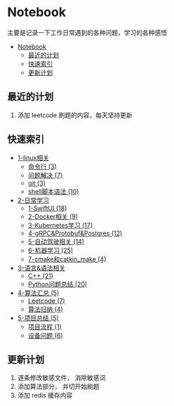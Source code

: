 # Notebook
主要是记录一下工作日常遇到的各种问题，学习的各种感悟  
- [Notebook](#notebook)
  - [最近的计划](#最近的计划)
  - [快速索引](#快速索引)
  - [更新计划](#更新计划)

## 最近的计划
1. 添加 leetcode 刷题的内容，每天坚持更新

## 快速索引
+ [1-linux相关](./1_linux相关/readme.md)
    + [命令行 (3)](./1_linux相关/命令行)
    + [问题解决 (7)](./1_linux相关/问题解决)
    + [git (3)](1_linux相关/git/)
    + [shell脚本语法 (10)](1_linux相关/shell%E8%84%9A%E6%9C%AC%E8%AF%AD%E6%B3%95/)
+ [2-日常学习](./2_%E6%97%A5%E5%B8%B8%E5%AD%A6%E4%B9%A0/)
    + [1-SwiftUI (18)](./2_%E6%97%A5%E5%B8%B8%E5%AD%A6%E4%B9%A0/1_SwiftUI/)
    + [2-Docker相关 (9)]()
    + [3-Kubernetes学习 (17)](./2_%E6%97%A5%E5%B8%B8%E5%AD%A6%E4%B9%A0/2_Docker%E7%9B%B8%E5%85%B3/)
    + [4-gRPC&Protobuf&Postgres (12)](./2_%E6%97%A5%E5%B8%B8%E5%AD%A6%E4%B9%A0/4_gRPC%26Protobuf%26Postgres/README.md)
    + [5-自动驾驶相关 (14)](./2_%E6%97%A5%E5%B8%B8%E5%AD%A6%E4%B9%A0/5_%E8%87%AA%E5%8A%A8%E9%A9%BE%E9%A9%B6%E7%9B%B8%E5%85%B3/README.md)
    + [6-机器学习 (25)](./2_%E6%97%A5%E5%B8%B8%E5%AD%A6%E4%B9%A0/6_%E6%9C%BA%E5%99%A8%E5%AD%A6%E4%B9%A0/)
    + [7-cmake和catkin_make (4)](./2_日常学习/7_Cmake&Catkin_make/README.md)
+ [3-语言&语法相关](./3_%E8%AF%AD%E8%A8%80%26%E8%AF%AD%E6%B3%95%E7%9B%B8%E5%85%B3/README.md)
    + [C++ (21)](./3_语言&语法相关/C++/readme.md)
    + [Python问题总结 (20)](./3_语言&语法相关/Python/README.md)
+ [4-算法汇总 (5)](./4_算法汇总/README.md)
    + [Leetcode (7)](./4_算法汇总/Leetcode/)
    + [算法归纳 (4)](./4_算法汇总/算法归纳/README.md)
+ [5-项目总结 (5)](./5_%E9%A1%B9%E7%9B%AE%E6%80%BB%E7%BB%93/)
    + [项目流程 (1)](./5_项目总结/1_项目流程/README.md)
    + [设备问题 (6)](./5_项目总结/2_设备问题/README.md)
## 更新计划
1. 逐条修改敏感文件， 消除敏感词
2. 添加算法部分， 并切开始刷题
3. 添加 redis 缓存内容
